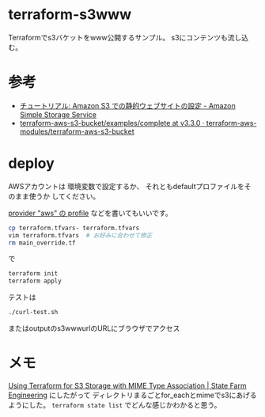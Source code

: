 # terraform-s3www

Terraformでs3バケットをwww公開するサンプル。
s3にコンテンツも流し込む。

# 参考

- [チュートリアル: Amazon S3 での静的ウェブサイトの設定 \- Amazon Simple Storage Service](https://docs.aws.amazon.com/ja_jp/AmazonS3/latest/userguide/HostingWebsiteOnS3Setup.html)
- [terraform-aws-s3-bucket/examples/complete at v3.3.0 · terraform-aws-modules/terraform-aws-s3-bucket](https://github.com/terraform-aws-modules/terraform-aws-s3-bucket/tree/v3.3.0/examples/complete)


# deploy

AWSアカウントは
環境変数で設定するか、
それともdefaultプロファイルをそのまま使うか
してください。

[provider "aws" の profile](https://registry.terraform.io/providers/hashicorp/aws/latest/docs#profile)
などを書いてもいいです。

```bash
cp terraform.tfvars- terraform.tfvars
vim terraform.tfvars  # お好みに合わせて修正
rm main_override.tf
```

で

```bash
terraform init
terraform apply
```

テストは
```bash
./curl-test.sh
```
またはoutputのs3wwwurlのURLにブラウザでアクセス


# メモ

[Using Terraform for S3 Storage with MIME Type Association | State Farm Engineering](https://engineering.statefarm.com/blog/terraform-s3-upload-with-mime/) にしたがって
ディレクトリまるごとfor_eachとmimeでs3にあげるようにした。
`terraform state list` でどんな感じかわかると思う。
